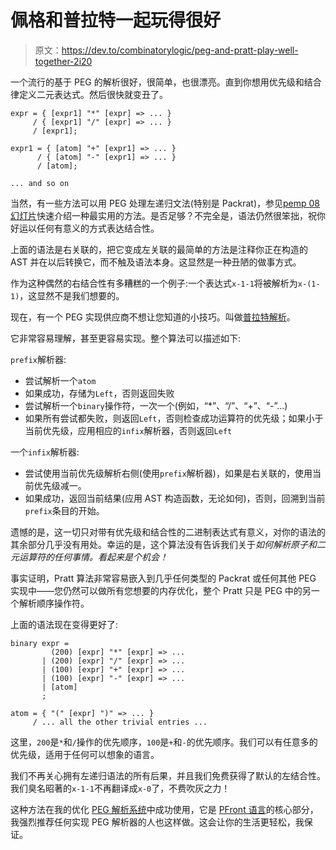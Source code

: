 # 佩格和普拉特一起玩得很好

> 原文：<https://dev.to/combinatorylogic/peg-and-pratt-play-well-together-2i20>

一个流行的基于 PEG 的解析很好，很简单，也很漂亮。直到你想用优先级和结合律定义二元表达式。然后很快就变丑了。

```
expr = { [expr1] "*" [expr] => ... }
     / { [expr1] "/" [expr] => ... }
     / [expr1];

expr1 = { [atom] "+" [expr1] => ... }
      / { [atom] "-" [expr1] => ... }
      / [atom];

... and so on 
```

当然，有一些方法可以用 PEG 处理左递归文法(特别是 Packrat)，参见[pemp 08 幻灯片](http://alexwarth.com/papers/pepm08-slides.pdf)快速介绍一种最实用的方法。是否足够？不完全是，语法仍然很笨拙，祝你好运以任何有意义的方式表达结合性。

上面的语法是右关联的，把它变成左关联的最简单的方法是注释你正在构造的 AST 并在以后转换它，而不触及语法本身。这显然是一种丑陋的做事方式。

作为这种偶然的右结合性有多糟糕的一个例子:一个表达式`x-1-1`将被解析为`x-(1-1)`，这显然不是我们想要的。

现在，有一个 PEG 实现供应商不想让您知道的小技巧。叫做[普拉特解析](http://journal.stuffwithstuff.com/2011/03/19/pratt-parsers-expression-parsing-made-easy/)。

它非常容易理解，甚至更容易实现。整个算法可以描述如下:

`prefix`解析器:

*   尝试解析一个`atom`
*   如果成功，存储为`Left`，否则返回失败
*   尝试解析一个`binary`操作符，一次一个(例如，“*”、“/”、“+”、“-”...)
*   如果所有尝试都失败，则返回`Left`，否则检查成功运算符的优先级；如果小于当前优先级，应用相应的`infix`解析器，否则返回`Left`

一个`infix`解析器:

*   尝试使用当前优先级解析右侧(使用`prefix`解析器)，如果是右关联的，使用当前优先级减一。
*   如果成功，返回当前结果(应用 AST 构造函数，无论如何)，否则，回溯到当前`prefix`条目的开始。

遗憾的是，这一切只对带有优先级和结合性的二进制表达式有意义，对你的语法的其余部分几乎没有用处。幸运的是，这个算法没有告诉我们关于*如何解析原子和二元运算符的任何事情。看起来是个机会！*

事实证明，Pratt 算法非常容易嵌入到几乎任何类型的 Packrat 或任何其他 PEG 实现中——您仍然可以做所有您想要的内存优化，整个 Pratt 只是 PEG 中的另一个解析顺序操作符。

上面的语法现在变得更好了:

```
binary expr = 
         (200) [expr] "*" [expr] => ...
       | (200) [expr] "/" [expr] => ...
       | (100) [expr] "+" [expr] => ...
       | (100) [expr] "-" [expr] => ...
       | [atom]
       ;

atom = { "(" [expr] ")" => ... }
     / ... all the other trivial entries ... 
```

这里，`200`是`*`和`/`操作的优先顺序，`100`是`+`和`-`的优先顺序。我们可以有任意多的优先级，适用于任何可以想象的语言。

我们不再关心拥有左递归语法的所有后果，并且我们免费获得了默认的左结合性。我们臭名昭著的`x-1-1`不再翻译成`x-0`了，不费吹灰之力！

这种方法在我的优化 [PEG 解析系统](https://github.com/combinatorylogic/mbase/tree/master/src/l/lib/parsing)中成功使用，它是 [PFront 语言](https://combinatorylogic.github.io/mbase-docs/)的核心部分，我强烈推荐任何实现 PEG 解析器的人也这样做。这会让你的生活更轻松，我保证。